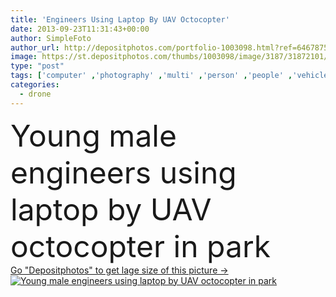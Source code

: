 ```yaml
---
title: 'Engineers Using Laptop By UAV Octocopter'
date: 2013-09-23T11:31:43+00:00
author: SimpleFoto
author_url: http://depositphotos.com/portfolio-1003098.html?ref=64678756
image: https://st.depositphotos.com/thumbs/1003098/image/3187/31872101/api_thumb_450.jpg?forcejpeg=true
type: "post"
tags: ['computer' ,'photography' ,'multi' ,'person' ,'people' ,'vehicle' ,'male' ,'man' ,'technology' ,'Men' ,'communication' ,'display' ,'laptop' ,'professional' ,'live' ,'camera' ,'photographer' ,'discussion' ,'remote' ,'feed' ,'control' ,'propeller' ,'video' ,'aircraft' ,'helicopter' ,'Link' ,'surveillance' ,'showing' ,'technician' ,'aviation' ,'aerial' ,'Pilot' ,'update' ,'software' ,'Colleague' ,'copter' ,'rotor' ,'rotorcraft' ,'drone' ,'troubleshoot' ,'unmanned' ,'uav' ,'carbon fiber' ,'uas' ,'unmanned aerial vehicle' ,'multicopter' ,'octocopter' ,'FPV' ,'multirotor' ,'unmanned aircraft' ]
categories: 
  - drone
---
```

<div aling="center">
            <font size="60"> Young male engineers using laptop by UAV octocopter in park</font>   
</div>
<div>
    <a href='https://depositphotos.com/31872101/stock-photo-engineers-using-laptop-by-uav.html?ref=64678756' target=_blank > Go "Depositphotos" to get lage size of this picture ->
        <img href='https://depositphotos.com/31872101/stock-photo-engineers-using-laptop-by-uav.html?ref=64678756' src='https://st.depositphotos.com/1003098/3187/i/950/depositphotos_31872101-stock-photo-engineers-using-laptop-by-uav.jpg?forcejpeg=true' alt='Young male engineers using laptop by UAV octocopter in park' >
    </a>
</div>
